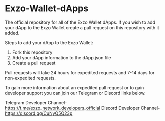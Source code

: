 # Exzo-Wallet-dApps
The official repository for all of the Exzo Wallet dApps. If you wish to add your dApp to the Exzo Wallet create a pull request on this repository with it added.

Steps to add your dApp to the Exzo Wallet:
1) Fork this repository
2) Add your dApp information to the dApp.json file
3) Create a pull request

Pull requests will take 24 hours for expedited requests and 7-14 days for non-expedited requests.

To gain more information about an expedited pull request or to gain developer support you can join our Telegram or Discord links below.

Telegram Developer Channel- https://t.me/exzo_network_developers_official
Discord Developer Channel- https://discord.gg/CuNyQ5Q23p
